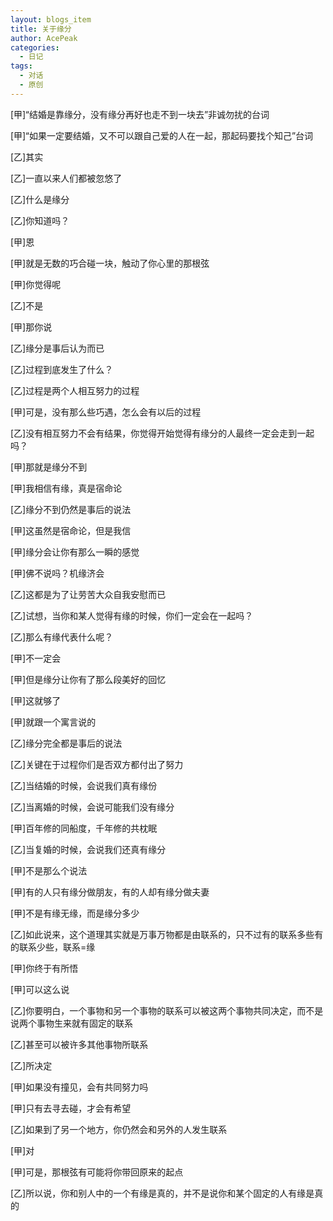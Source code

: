 ```yaml
---
layout: blogs_item
title: 关于缘分
author: AcePeak
categories:
  - 日记
tags:
  - 对话
  - 原创
---
```


[甲]“结婚是靠缘分，没有缘分再好也走不到一块去”非诚勿扰的台词

[甲]“如果一定要结婚，又不可以跟自己爱的人在一起，那起码要找个知己”台词

[乙]其实

[乙]一直以来人们都被忽悠了

[乙]什么是缘分

[乙]你知道吗？

[甲]恩

[甲]就是无数的巧合碰一块，触动了你心里的那根弦

[甲]你觉得呢

[乙]不是

[甲]那你说

[乙]缘分是事后认为而已

[乙]过程到底发生了什么？

[乙]过程是两个人相互努力的过程

[甲]可是，没有那么些巧遇，怎么会有以后的过程

[乙]没有相互努力不会有结果，你觉得开始觉得有缘分的人最终一定会走到一起吗？

[甲]那就是缘分不到

[甲]我相信有缘，真是宿命论

[乙]缘分不到仍然是事后的说法

[甲]这虽然是宿命论，但是我信

[甲]缘分会让你有那么一瞬的感觉

[甲]佛不说吗？机缘济会

[乙]这都是为了让劳苦大众自我安慰而已

[乙]试想，当你和某人觉得有缘的时候，你们一定会在一起吗？

[乙]那么有缘代表什么呢？

[甲]不一定会

[甲]但是缘分让你有了那么段美好的回忆

[甲]这就够了

[甲]就跟一个寓言说的

[乙]缘分完全都是事后的说法

[乙]关键在于过程你们是否双方都付出了努力

[乙]当结婚的时候，会说我们真有缘份

[乙]当离婚的时候，会说可能我们没有缘分

[甲]百年修的同船度，千年修的共枕眠

[乙]当复婚的时候，会说我们还真有缘分

[甲]不是那么个说法

[甲]有的人只有缘分做朋友，有的人却有缘分做夫妻

[甲]不是有缘无缘，而是缘分多少

[乙]如此说来，这个道理其实就是万事万物都是由联系的，只不过有的联系多些有的联系少些，联系=缘

[甲]你终于有所悟

[甲]可以这么说

[乙]你要明白，一个事物和另一个事物的联系可以被这两个事物共同决定，而不是说两个事物生来就有固定的联系

[乙]甚至可以被许多其他事物所联系

[乙]所决定

[甲]如果没有撞见，会有共同努力吗

[甲]只有去寻去碰，才会有希望

[乙]如果到了另一个地方，你仍然会和另外的人发生联系

[甲]对

[甲]可是，那根弦有可能将你带回原来的起点

[乙]所以说，你和别人中的一个有缘是真的，并不是说你和某个固定的人有缘是真的
